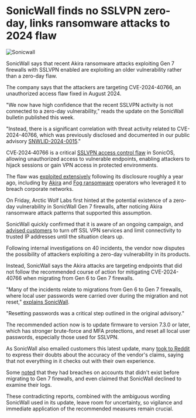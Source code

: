 # SonicWall finds no SSLVPN zero-day, links ransomware attacks to 2024 flaw

![Sonicwall](https://www.bleepstatic.com/content/hl-images/2022/05/13/SonicWall_headpic.jpeg)

SonicWall says that recent Akira ransomware attacks exploiting Gen 7 firewalls with SSLVPN enabled are exploiting an older vulnerability rather than a zero-day flaw.

The company says that the attackers are targeting CVE-2024-40766, an unauthorized access flaw fixed in August 2024.

"We now have high confidence that the recent SSLVPN activity is not connected to a zero-day vulnerability," reads the update on the SonicWall bulletin published this week.

"Instead, there is a significant correlation with threat activity related to CVE-2024-40766, which was previously disclosed and documented in our public advisory [SNWLID-2024-0015](https://psirt.global.sonicwall.com/vuln-detail/SNWLID-2024-0015)."

CVE‑2024‑40766 is a critical [SSLVPN access control flaw](https://www.bleepingcomputer.com/news/security/sonicwall-warns-of-critical-access-control-flaw-in-sonicos/) in SonicOS, allowing unauthorized access to vulnerable endpoints, enabling attackers to hijack sessions or gain VPN access in protected environments.

The flaw was [exploited extensively](https://www.bleepingcomputer.com/news/security/sonicwall-sslvpn-access-control-flaw-is-now-exploited-in-attacks/) following its disclosure roughly a year ago, including by [Akira](https://www.bleepingcomputer.com/news/security/critical-sonicwall-sslvpn-bug-exploited-in-ransomware-attacks/) and [Fog ransomware](https://www.bleepingcomputer.com/news/security/fog-ransomware-targets-sonicwall-vpns-to-breach-corporate-networks/) operators who leveraged it to breach corporate networks.

On Friday, Arctic Wolf Labs first hinted at the potential existence of a zero-day vulnerability in SonicWall Gen 7 firewalls, after noticing Akira ransomware attack patterns that supported this assumption.

SonicWall quickly confirmed that it is aware of an ongoing campaign, and [advised customers](https://www.bleepingcomputer.com/news/security/sonicwall-urges-admins-to-disable-sslvpn-amid-rising-attacks/) to turn off SSL VPN services and limit connectivity to trusted IP addresses until the situation clears up.

Following internal investigations on 40 incidents, the vendor now disputes the possibility of attackers exploiting a zero-day vulnerability in its products.

Instead, SonicWall says the Akira attacks are targeting endpoints that did not follow the recommended course of action for mitigating CVE-2024-40766 when migrating from Gen 6 to Gen 7 firewalls.

"Many of the incidents relate to migrations from Gen 6 to Gen 7 firewalls, where local user passwords were carried over during the migration and not reset," [explains SonicWall](https://www.sonicwall.com/support/notices/gen-7-and-newer-sonicwall-firewalls-sslvpn-recent-threat-activity/250804095336430).

"Resetting passwords was a critical step outlined in the original advisory."

The recommended action now is to update firmware to version 7.3.0 or later, which has stronger brute-force and MFA protections, and reset all local user passwords, especially those used for SSLVPN.

As SonicWall also emailed customers this latest update, many [took to Reddit](https://www.reddit.com/r/msp/comments/1mjk7k7/sonicwall%5Fwalks%5Fback%5Fzero%5Fday%5Fnotice%5Fon%5Fsslvpn/) to express their doubts about the accuracy of the vendor's claims, saying that not everything in it checks out with their own experience.

Some [noted](https://www.reddit.com/r/sonicwall/comments/1mjin7r/sonicwall%5Fzeroday%5Fupdate%5F230pm%5F86/) that they had breaches on accounts that didn't exist before migrating to Gen 7 firewalls, and even claimed that SonicWall declined to examine their logs.

These contradicting reports, combined with the ambiguous wording SonicWall used in its update, leave room for uncertainty, so vigilance and immediate application of the recommended measures remain crucial.